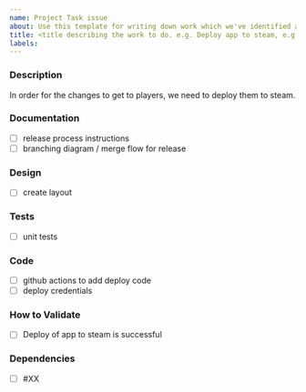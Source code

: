 ```yaml
---
name: Project Task issue
about: Use this template for writing down work which we've identified as part of project process or other work breakdown.
title: <title describing the work to do. e.g. Deploy app to steam, e.g. Announce the changes in discord>
labels:
---
```


### Description

<!-- Describe the work that needs to be done. If appropriate, also describe the problem that this work solves. e.g. -->

In order for the changes to get to players, we need to deploy them to steam.

<!-- all sections below are optional and any that are not applicable or used should be deleted. -->

### Documentation

<!-- list any instructions, diagrams or other documentation that needs to be created or updated as part of the work. -->

- [ ] release process instructions
- [ ] branching diagram / merge flow for release

### Design

<!-- list any design tasks that are required to be done as part of the task. e.g. UI mockups / redlines, flow / sequence diagrams -->

- [ ] create layout

### Tests

<!-- list any unit, integration, end-to-end, manual or other tests -->

- [ ] unit tests

### Code

<!-- list where areas where code, configuration, secrets or other source will be updated. -->

- [ ] github actions to add deploy code
- [ ] deploy credentials

### How to Validate

<!-- Describe any specific instructions for validation that needs to be done before this issue can be closed. Only validations outside of the normal approval / merge process need to be listed. -->

- [ ] Deploy of app to steam is successful

### Dependencies

<!-- List other issues which need to be completed for this issue to be completed -->

- [ ] #XX
